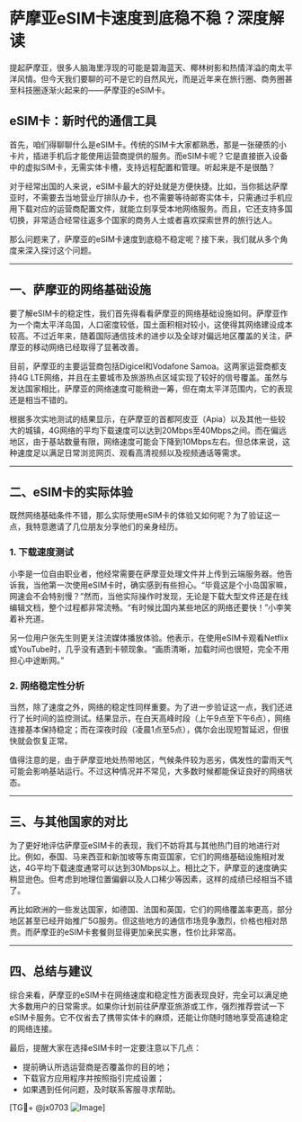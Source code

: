 # 萨摩亚eSIM卡速度到底稳不稳？深度解读

提起萨摩亚，很多人脑海里浮现的可能是碧海蓝天、椰林树影和热情洋溢的南太平洋风情。但今天我们要聊的可不是它的自然风光，而是近年来在旅行圈、商务圈甚至科技圈逐渐火起来的——萨摩亚的eSIM卡。

## eSIM卡：新时代的通信工具

首先，咱们得聊聊什么是eSIM卡。传统的SIM卡大家都熟悉，那是一张硬质的小卡片，插进手机后才能使用运营商提供的服务。而eSIM卡呢？它是直接嵌入设备中的虚拟SIM卡，无需实体卡槽，支持远程配置和管理。听起来是不是很酷？

对于经常出国的人来说，eSIM卡最大的好处就是方便快捷。比如，当你抵达萨摩亚时，不需要去当地营业厅排队办卡，也不需要等待邮寄实体卡，只需通过手机应用下载对应的运营商配置文件，就能立刻享受本地网络服务。而且，它还支持多国切换，非常适合经常往返多个国家的商务人士或者喜欢探索世界的旅行达人。

那么问题来了，萨摩亚的eSIM卡速度到底稳不稳定呢？接下来，我们就从多个角度来深入探讨这个问题。

---

## 一、萨摩亚的网络基础设施

要了解eSIM卡的稳定性，我们首先得看看萨摩亚的网络基础设施如何。萨摩亚作为一个南太平洋岛国，人口密度较低，国土面积相对较小，这使得其网络建设成本较高。不过近年来，随着国际通信技术的进步以及全球对偏远地区覆盖的关注，萨摩亚的移动网络已经取得了显著改善。

目前，萨摩亚的主要运营商包括Digicel和Vodafone Samoa。这两家运营商都支持4G LTE网络，并且在主要城市及旅游热点区域实现了较好的信号覆盖。虽然与发达国家相比，萨摩亚的网络速度可能稍逊一筹，但在南太平洋范围内，它的表现还是相当不错的。

根据多次实地测试的结果显示，在萨摩亚的首都阿皮亚（Apia）以及其他一些较大的城镇，4G网络的平均下载速度可以达到20Mbps至40Mbps之间。而在偏远地区，由于基站数量有限，网络速度可能会下降到10Mbps左右。但总体来说，这种速度足以满足日常浏览网页、观看高清视频以及视频通话等需求。

---

## 二、eSIM卡的实际体验

既然网络基础条件不错，那么实际使用eSIM卡的体验又如何呢？为了验证这一点，我特意邀请了几位朋友分享他们的亲身经历。

### 1. 下载速度测试

小李是一位自由职业者，他经常需要在萨摩亚处理文件并上传到云端服务器。他告诉我，当他第一次使用eSIM卡时，确实感到有些担心。“毕竟这是个小岛国家嘛，网速会不会特别慢？”然而，当他实际操作时发现，无论是下载大型文件还是在线编辑文档，整个过程都非常流畅。“有时候比国内某些地区的网络还要快！”小李笑着补充道。

另一位用户张先生则更关注流媒体播放体验。他表示，在使用eSIM卡观看Netflix或YouTube时，几乎没有遇到卡顿现象。“画质清晰，加载时间也很短，完全不用担心中途断网。”

### 2. 网络稳定性分析

当然，除了速度之外，网络的稳定性同样重要。为了进一步验证这一点，我们还进行了长时间的监控测试。结果显示，在白天高峰时段（上午9点至下午6点），网络连接基本保持稳定；而在深夜时段（凌晨1点至5点），偶尔会出现短暂延迟，但很快就会恢复正常。

值得注意的是，由于萨摩亚地处热带地区，气候条件较为恶劣，偶发性的雷雨天气可能会影响基站运行。不过这种情况并不常见，大多数时候都能保证良好的网络状态。

---

## 三、与其他国家的对比

为了更好地评估萨摩亚eSIM卡的表现，我们不妨将其与其他热门目的地进行对比。例如，泰国、马来西亚和新加坡等东南亚国家，它们的网络基础设施相对发达，4G平均下载速度通常可以达到30Mbps以上。相比之下，萨摩亚的速度确实稍显逊色。但考虑到地理位置偏僻以及人口稀少等因素，这样的成绩已经相当不错了。

再比如欧洲的一些发达国家，如德国、法国和英国，它们的网络覆盖率更高，部分地区甚至已经开始推广5G服务。但这些地方的通信市场竞争激烈，价格也相对昂贵。而萨摩亚的eSIM卡套餐则显得更加亲民实惠，性价比非常高。

---

## 四、总结与建议

综合来看，萨摩亚的eSIM卡在网络速度和稳定性方面表现良好，完全可以满足绝大多数用户的日常需求。如果你计划前往萨摩亚旅游或工作，强烈推荐尝试一下eSIM卡服务。它不仅省去了携带实体卡的麻烦，还能让你随时随地享受高速稳定的网络连接。

最后，提醒大家在选择eSIM卡时一定要注意以下几点：
- 提前确认所选运营商是否覆盖你的目的地；
- 下载官方应用程序并按照指引完成设置；
- 如果遇到任何问题，及时联系客服寻求帮助。

[TG💪+ @jx0703 ![Image](https://github.com/user-attachments/assets/dbca1d08-cadb-493c-b0ec-ad6f7a83f270)]